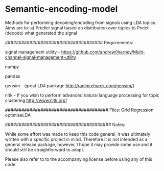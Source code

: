Semantic-encoding-model
=======================

Methods for performing decoding/encoding from signals using LDA topics. 
Aims are to:
a) Predict signal based on distribution over topics
b) Preict (decode) what generated the signal


####################################
Requirements:

signal management utility - https://github.com/andrew0harney/Multi-channel-signal-management-utility

numpy

pandas

gensim - (great LDA package http://radimrehurek.com/gensim/)

nltk - If you wish to perform advanced natural language processing for topic clustering http://www.nltk.org/

######################################
Files:
Grid Regression
optimiseLDA


#######################################
Notes:

While some effort was made to keep this code general, it was ultimately written with a specific project in mind. Therefore it is not intended as a general release package, however, I hope it may provide some use and it should still be straightforward to adapt.


Please also refer to to the accompanying license before using any of this code.
